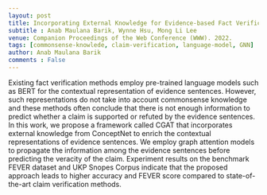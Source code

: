 ```yaml
---
layout: post
title: Incorporating External Knowledge for Evidence-based Fact Verification
subtitle : Anab Maulana Barik, Wynne Hsu, Mong Li Lee
venue: Companion Proceedings of the Web Conference (WWW). 2022.
tags: [commonsense-knowlede, claim-verification, language-model, GNN]
author: Anab Maulana Barik
comments : False
---
```


Existing fact verification methods employ pre-trained language models such as BERT for the contextual representation of evidence sentences. However, such representations do not take into account commonsense knowledge and these methods often conclude that there is not enough information to predict whether a claim is supported or refuted by the evidence sentences. In this work, we propose a framework called CGAT that incorporates external knowledge from ConceptNet to enrich the contextual representations of evidence sentences. We employ graph attention models to propagate the information among the evidence sentences before predicting the veracity of the claim. Experiment results on the benchmark FEVER dataset and UKP Snopes Corpus indicate that the proposed approach leads to higher accuracy and FEVER score compared to state-of-the-art claim verification methods.

